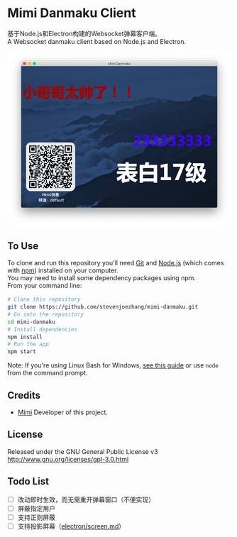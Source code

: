 # Mimi Danmaku Client

基于Node.js和Electron构建的Websocket弹幕客户端。  
A Websocket danmaku client based on Node.js and Electron.

![](screenshot.png)

## To Use

To clone and run this repository you'll need [Git](https://git-scm.com) and [Node.js](https://nodejs.org/en/download) (which comes with [npm](http://npmjs.com)) installed on your computer.  
You may need to install some dependency packages using npm.  
From your command line:
```bash
# Clone this repository
git clone https://github.com/stevenjoezhang/mimi-danmaku.git
# Go into the repository
cd mimi-danmaku
# Install dependencies
npm install
# Run the app
npm start
```
Note: If you're using Linux Bash for Windows, [see this guide](https://www.howtogeek.com/261575/how-to-run-graphical-linux-desktop-applications-from-windows-10s-bash-shell) or use `node` from the command prompt.

## Credits

* [Mimi](https://zhangshuqiao.org) Developer of this project.

## License

Released under the GNU General Public License v3  
http://www.gnu.org/licenses/gpl-3.0.html

## Todo List

- [ ] 改动即时生效，而无需重开弹幕窗口（不便实现）
- [ ] 屏蔽指定用户
- [ ] 支持正则屏蔽
- [ ] 支持投影屏幕（[electron/screen.md](https://github.com/electron/electron/blob/5-0-x/docs/api/screen.md)）
